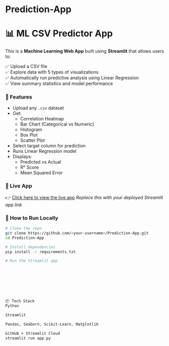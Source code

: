 # Prediction-App

# 📊 ML CSV Predictor App

This is a **Machine Learning Web App** built using **Streamlit** that allows users to:

✅ Upload a CSV file  
✅ Explore data with 5 types of visualizations  
✅ Automatically run predictive analysis using Linear Regression  
✅ View summary statistics and model performance

### 🔧 Features

- Upload any `.csv` dataset
- Get:
  - Correlation Heatmap
  - Bar Chart (Categorical vs Numeric)
  - Histogram
  - Box Plot
  - Scatter Plot
- Select target column for prediction
- Runs Linear Regression model
- Displays:
  - Predicted vs Actual
  - R² Score
  - Mean Squared Error

### 🚀 Live App

👉 [Click here to view the live app](https://prediction-app-mwty4pfojsmrrgmzirfbyj.streamlit.app/>) 
_Replace this with your deployed Streamlit app link_

### 📁 How to Run Locally

```bash
# Clone the repo
git clone https://github.com/<your-username>/Prediction-App.git
cd Prediction-App

# Install dependencies
pip install -r requirements.txt

# Run the Streamlit app








📦 Tech Stack
Python

Streamlit

Pandas, Seaborn, Scikit-Learn, Matplotlib

GitHub + Streamlit Cloud
streamlit run app.py
